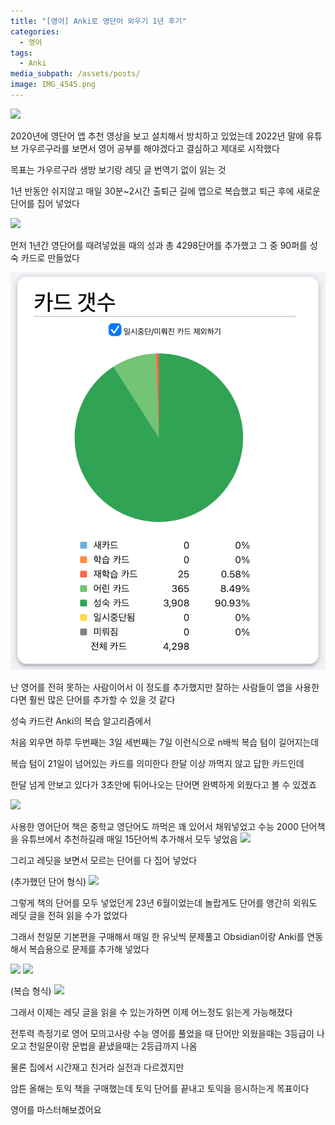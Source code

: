 ```yaml
---
title: "[영어] Anki로 영단어 외우기 1년 후기"
categories:
  - 영어
tags:
  - Anki
media_subpath: /assets/posts/
image: IMG_4545.png
---
```

![](anki.png)


2020년에 영단어 앱 추천 영상을 보고 설치해서 방치하고 있었는데 
2022년 말에 유튜브 가우르구라를 보면서
영어 공부를 해야겠다고 결심하고 제대로 시작했다

목표는 가우르구라 생방 보기랑 레딧 글 번역기 없이 읽는 것

1년 반동안 쉬지않고 매일 30분~2시간 출퇴근 길에 앱으로 복습했고
퇴근 후에 새로운 단어를 집어 넣었다

![](IMG_4548.png)

먼저 1년간 영단어를 때려넣었을 때의 성과
총 4298단어를 추가했고
그 중 90퍼를 성숙 카드로 만들었다

![](IMG_4545.png)

난 영어를 전혀 못하는 사람이어서 이 정도를 추가했지만
잘하는 사람들이 앱을 사용한다면
훨씬 많은 단어를 추가할 수 있을 것 같다

성숙 카드란 Anki의 복습 알고리즘에서

처음 외우면 하루
두번째는 3일
세번째는 7일
이런식으로 n배씩 복습 텀이 길어지는데

복습 텀이 21일이 넘어있는 카드를 의미한다
한달 이상 까먹지 않고 답한 카드인데

한달 넘게 안보고 있다가 3초안에 튀어나오는 단어면
완벽하게 외웠다고 볼 수 있겠죠

![](Leitner_system_alternative.png)


사용한 영어단어 책은
중학교 영단어도 까먹은 꽤 있어서 채워넣었고
수능 2000 단어책을 유튜브에서 추천하길래
매일 15단어씩 추가해서 모두 넣었음
![](IMG_4571.jpg)

그리고 레딧을 보면서 모르는 단어를 다 집어 넣었다

(추가했던 단어 형식)
![](IMG_4542.png)

그렇게 책의 단어를 모두 넣었던게 23년 6월이었는데
놀랍게도 단어를 앵간히 외워도
레딧 글을 전혀 읽을 수가 없었다

그래서 천일문 기본편을 구매해서
매일 한 유닛씩 문제풀고 Obsidian이랑 Anki를 연동해서
복습용으로 문제를 추가해 넣었다

![](IMG_4568.jpg)
![](obsidian.png)

(복습 형식)
![](IMG_4554.png)

그래서 이제는 레딧 글을 읽을 수 있는가하면
이제 어느정도 읽는게 가능해졌다

전투력 측정기로 영어 모의고사랑 수능 영어를 풀었을 때
단어만 외웠을때는 3등급이 나오고
천일문이랑 문법을 끝냈을때는 2등급까지 나옴

물론 집에서 시간재고 친거라 실전과 다르겠지만

암튼 올해는 토익 책을 구매했는데
토익 단어를 끝내고 토익을 응시하는게 목표이다

영어를 마스터해보겠어요